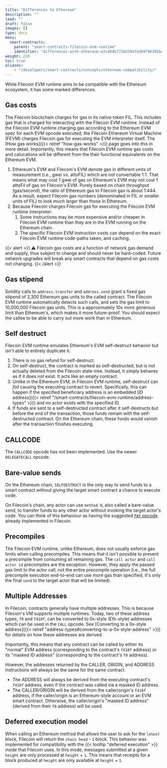 ```yaml
---
title: "Differences to Ethereum"
description: ""
lead: ""
draft: false
images: []
type: docs
menu:
  smart-contracts:
    parent: "smart-contracts-filecoin-evm-runtime"
    identifier: "differences-with-ethereum-e2c404b7736d394fbdb9f96395bedbb3"
weight: 220
toc: true
aliases:
    - "/developers/smart-contracts/concepts/ethereum-compatibility/"
---
```


While Filecoin EVM runtime aims to be compatible with the Ethereum ecosystem, it has some marked differences.

## Gas costs

The Filecoin blockchain charges for gas in its native token FIL. This includes gas that is charged for interacting with the Filecoin EVM runtime. Instead of the Filecoin EVM runtime charging gas according to the Ethereum EVM spec for each EVM opcode executed, the Filecoin Ethereum Virtual Machine (FEVM) charges Filecoin gas for executing the EVM interpreter itself. The [How gas works]({{< relref "how-gas-works" >}}) page goes into this in more detail. Importantly, this means that Filecoin EVM runtime gas costs and calucations will be different from the their functional equivalents on the Ethereum EVM.

1. Ethereum's EVM and Filecoin's EVM denote gas in different units of measurement (i.e., gwei vs. attoFIL) which are not convertable 1:1. That means what may cost 1 gwei of gas on Ethereum's EVM may not cost 1 attoFil of gas on Filecoin's EVM. Purely based on chain throughput (gas/second), the ratio of Ethereum gas to Filecoin gas is about 1:444. As a result, expect Filecoin gas numbers (denominated in FIL or smaller units of FIL) to look _much_ larger than those in Ethereum.
1. Because Filecoin charges Filecoin gas for executing the Filecoin EVM runtime interpreter:
    1. Some instructions may be more expensive and/or cheaper in Filecoin EVM runtime than they are in the EVM running on the Ethereum chain.
    1. The specific Filecoin EVM instruction costs can depend on the exact Filecoin EVM runtime code-paths taken, and caching.

{{< alert >}}
⚠️ Filecoin gas costs are a function of network gas demand and supply, thus subject to change and should never be hard-coded. Future network upgrades will break any smart contracts that depend on gas costs not changing.
{{< /alert >}}

## Gas stipend

Solidity calls to `address.transfer` and `address.send` grant a fixed gas stipend of 2,300 Ethereum gas units to the called contract. The Filecoin EVM runtime automatically detects such calls, and sets the gas limit to 10,000,000 Filecoin gas units. This is a approximately 10x more generous limit than Ethereum's, which makes it more future-proof. You should expect the callee to be able to carry out more work than in Ethereum.

## Self destruct

Filecoin EVM runtime emulates Ethereum's EVM self-destruct behavior but isn't able to entirely duplicate it:

1. There is no gas refund for self-destruct.
2. On self-destruct, the contract is marked as self-destructed, but is not actually deleted from the Filecoin state-tree. Instead, it simply behaves as if it does not exist. It acts like an empty contract.
3. Unlike in the Ethereum EVM, in Filecoin EVM runtime, self-destruct can _fail_ causing the executing contract to revert. Specifically, this can happen if the specified beneficiary address is an embedded [ID address]({{< relref "/smart-contracts/filecoin-evm-runtime/address-types" >}}) and no actor exists with the specified ID.
4. If funds are sent to a self-destructed contract after it self-destructs but before the end of the transaction, those funds remain with the self-destructed contract. On the Ethereum chain, these funds would vanish after the transaction finishes executing.

## CALLCODE

The `CALLCODE` opcode has not been implemented. Use the newer `DELEGATECALL` opcode.

## Bare-value sends

On the Ethereum chain, `SELFDESTRUCT` is the only way to send funds to a smart contract without giving the target smart contract a chance to execute code.

On Filecoin's chain, any actor can use `method 0`, also called a bare-value send, to transfer funds to any other actor without invoking the target actor's code. You can think of this behaviour as having the suggested [`PAY` opcode](https://eips.ethereum.org/EIPS/eip-5920) already implemented in Filecoin.

## Precompiles

The Filecoin EVM runtime, unlike Ethereum, does not usually enforce gas limits when calling precompiles. This means that it isn't possible to prevent a precompile from consuming all remaining gas. The `call actor` and `call actor id` precompiles are the exception. However, they apply the passed gas limit to the actor call, not the entire precompile operation (i.e., the full precompile execution end-to-end can use more gas than specified, it's only the final `send` to the target actor that will be limited).

## Multiple Addresses

In Filecoin, contracts generally have multiple addresses. This is because Filecoin's VM supports multiple runtimes. Today, two of these address types, `f0` and `f410f`, can be converted to 0x-style (Eth-style) addresses which can be used in the `CALL` opcode. See [Converting to a 0x-style address]({{< relref "address-types#converting-to-a-0x-style-address" >}}) for details on how these addresses are derived.

Importantly, this means that any contract can be called by either its "normal" EVM address (corresponding to the contract's `f410f` address) or its "masked ID address" (corresponding to the contract's `f0` address).

However, the addresses returned by the CALLER, ORIGIN, and ADDRESS instructions will always be the same for the same contract.
- The ADDRESS will always be derived from the executing contract's `f410f` address, even if the contract was called via a masked ID address.
- The CALLER/ORIGIN will be derived from the caller/origin's `f410f` address, if the caller/origin is an Ethereum-style account or an EVM smart contract. Otherwise, the caller/origin's "masked ID address" (derived from their `f0` address) will be used.

## Deferred execution model

When calling an Ethereum method that allows the user to ask for the `latest` block, Filecoin will return the `chain head` - `1` block. This behavior was implemented for compatibility with the {{< tooltip "deferred execution" >}} mode that Filecoin uses. In this mode, messages submitted at a given `height` are only processed at `height` + `1`. This means that receipts for a block produced at `height` are only available at `height` + `1`.
